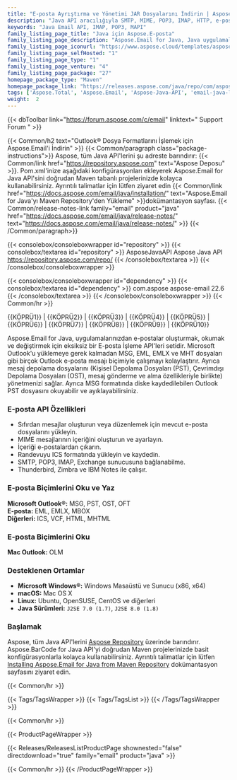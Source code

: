 ```yaml
---
title: "E-posta Ayrıştırma ve Yönetimi JAR Dosyalarını İndirin | Aspose.E-posta"
description: "Java API aracılığıyla SMTP, MIME, POP3, IMAP, HTTP, e-posta mesajları ile PST, MSG, OST, EML ile çalışan JAR dosyalarını indirin. iCalendar, doğrulama ve güvenliği destekler."
keywords: "Java Email API, IMAP, POP3, MAPI"
family_listing_page_title: "Java için Aspose.E-posta"
family_listing_page_description: "Aspose.Email for Java, Java uygulamalarından MSG, EML ve MHT gibi mesaj formatlarını oluşturmak, değiştirmek veya dönüştürmek için bir dizi e-posta işleme API'sidir. API, mesaj içeriklerini, başlıkları, ekleri ve Mapi özelliklerini değiştirme yeteneğinin yanı sıra bir dizi popüler protokol aracılığıyla mesaj gönderme ve alma yeteneği sağlar."
family_listing_page_iconurl: "https://www.aspose.cloud/templates/aspose/App_Themes/V3/images/email/272x272/aspose_email-for-java-min.png"
family_listing_page_selfHosted: "1"
family_listing_page_type: "1"
family_listing_page_venture: "4"
family_listing_page_package: "27"
homepage_package_type: "Maven"
homepage_package_link: "https://releases.aspose.com/java/repo/com/aspose/aspose-email/"
tags: ['Aspose.Total', 'Aspose.Email', 'Aspose-Java-API', 'email-java-library', 'email-java-class', 'MSG', 'PST', 'OST', 'OFT', 'OLM', 'EML', 'EMLX', 'MBOX', 'ICS', 'VCF', 'HTML', 'MHTML', 'mail', 'electronic-mail', 'import-email', 'export-email', 'mail-merge', 'email-embedded-object', 'email-attachment', 'email-calendar', 'email-utility', 'mime', 'email-mime', 'email-parsing', 'pop3', 'email-pop3', 'exchange', 'email-exchange', 'imap', 'email-imap', 'email-validation', 'icalendar', 'protocols', 'email-protocols', 'RFC822', 'bulk-mail', 'email-parsing', 'parse-emails', 'APOP', 'RFC2195', 'RFC283', 'exchange-server', 'RFC2831', 'RFC2595', 'email-authentication', 'RFC2445', 'http']
weight:  2
---
```


{{< dbToolbar link="https://forum.aspose.com/c/email" linktext=" Support Forum " >}}

{{< Common/h2 text="Outlook® Dosya Formatlarını İşlemek için Aspose.Email'i İndirin"  >}}
{{< Common/paragraph class="package-instructions">}}
Aspose, tüm Java API'lerini şu adreste barındırır:
{{< Common/link href="https://repository.aspose.com" text="Aspose Deposu"  >}}. Pom.xml'inize aşağıdaki konfigürasyonları ekleyerek Aspose.Email for Java API'sini doğrudan Maven tabanlı projelerinizde kolayca kullanabilirsiniz. Ayrıntılı talimatlar için lütfen ziyaret edin
{{< Common/link href="https://docs.aspose.com/email/java/installation/" text="Aspose.Email for Java'yı Maven Repository'den Yükleme"  >}}dokümantasyon sayfası.
{{< Common/release-notes-link family="email" product="java" href="https://docs.aspose.com/email/java/release-notes/" text="https://docs.aspose.com/email/java/release-notes/"  >}}
{{< /Common/paragraph>}}

{{< consolebox/consoleboxwrapper id="repository" >}}
   {{< consolebox/textarea id="repository" >}} 
      <repository>
      <id>AsposeJavaAPI</id>
      <name>Aspose Java API</name>
      <url>https://repository.aspose.com/repo/</url>
      </repository> 
   {{< /consolebox/textarea >}}
{{< /consolebox/consoleboxwrapper >}}

{{< consolebox/consoleboxwrapper id="dependency" >}}
   {{< consolebox/textarea id="dependency" >}}
      <dependency>
      <groupId>com.aspose</groupId>
      <artifactId>aspose-email</artifactId>
      <version>22.6</version>
      </dependency>
   {{< /consolebox/textarea >}}
{{< /consolebox/consoleboxwrapper >}}
{{< Common/hr >}}

{{KÖPRÜ1}} | {{KÖPRÜ2}} | {{KÖPRÜ3}} | {{KÖPRÜ4}} | {{KÖPRÜ5}} | {{KÖPRÜ6}} | {{KÖPRÜ7}} | {{KÖPRÜ8}} | {{KÖPRÜ9}} | {{KÖPRÜ10}}

Aspose.Email for Java, uygulamalarınızdan e-postalar oluşturmak, okumak ve değiştirmek için eksiksiz bir E-posta İşleme API'leri setidir. Microsoft Outlook'u yüklemeye gerek kalmadan MSG, EML, EMLX ve MHT dosyaları gibi birçok Outlook e-posta mesajı biçimiyle çalışmayı kolaylaştırır. Ayrıca mesaj depolama dosyalarını (Kişisel Depolama Dosyaları (PST), Çevrimdışı Depolama Dosyaları (OST), mesaj gönderme ve alma özellikleriyle birlikte) yönetmenizi sağlar. Ayrıca MSG formatında diske kaydedilebilen Outlook PST dosyasını okuyabilir ve ayıklayabilirsiniz.

### E-posta API Özellikleri

- Sıfırdan mesajlar oluşturun veya düzenlemek için mevcut e-posta dosyalarını yükleyin.
- MIME mesajlarının içeriğini oluşturun ve ayarlayın.
- İçeriği e-postalardan çıkarın.
- Randevuyu ICS formatında yükleyin ve kaydedin.
- SMTP, POP3, IMAP, Exchange sunucusuna bağlanabilme.
- Thunderbird, Zimbra ve IBM Notes ile çalışır.

### E-posta Biçimlerini Oku ve Yaz

**Microsoft Outlook®:** MSG, PST, OST, OFT\
**E-posta:** EML, EMLX, MBOX\
**Diğerleri:** ICS, VCF, HTML, MHTML

### E-posta Biçimlerini Oku

**Mac Outlook:** OLM

### Desteklenen Ortamlar

- **Microsoft Windows®:** Windows Masaüstü ve Sunucu (x86, x64)
- **macOS:** Mac OS X
- **Linux:** Ubuntu, OpenSUSE, CentOS ve diğerleri
- **Java Sürümleri:** `J2SE 7.0 (1.7)`, `J2SE 8.0 (1.8)`

### Başlamak

Aspose, tüm Java API'lerini [Aspose Repository](https://repository.aspose.com/webapp/#/artifacts/browse/tree/General/repo/com/aspose/aspose-email) üzerinde barındırır. Aspose.BarCode for Java API'yi doğrudan Maven projelerinizde basit konfigürasyonlarla kolayca kullanabilirsiniz. Ayrıntılı talimatlar için lütfen [Installing Aspose.Email for Java from Maven Repository](https://docs.aspose.com/email/java/installation/) dokümantasyon sayfasını ziyaret edin.

{{< Common/hr >}}

{{< Tags/TagsWrapper >}}
 {{< Tags/TagsList >}}
{{< /Tags/TagsWrapper >}}

{{< Common/hr >}}

{{< ProductPageWrapper >}}
<!-- ReleasesListProductPage-->
   {{< Releases/ReleasesListProductPage shownested="false"  directdownload="true" family="email" product="java" >}}
<!-- /ReleasesListProductPage-->
{{< Common/hr >}}
{{< /ProductPageWrapper >}}

